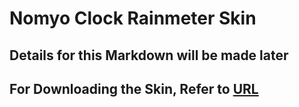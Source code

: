 # Nomyo Clock Rainmeter Skin
## Details for this Markdown will be made later
## For Downloading the Skin, Refer to [URL](https://github.com/just-matsuki/Nomyo/releases)
